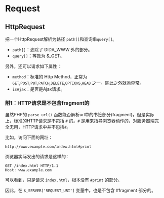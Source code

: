 # Request

## HttpRequest

把一个HttpRequest解析为路径 `path[]`和查询串`query[]`。

- `path[]`：滤除了 DIDA_WWW 外的部分。
- `query[]`：等效为 $_GET。

另外，还可以请求如下属性：

- `method`：标准的 Http Method，正常为 `GET`,`POST`,`PUT`,`PATCH`,`DELETE`,`OPTIONS`,`HEAD` 之一。除此之外就抛异常。
- `isAjax`：是否是Ajax请求。

### 附1：HTTP请求是不包含fragment的

虽然PHP的 `parse_url()` 函数能否解析url中的书签部分(fragment)，但是实际上，标准的HTTP请求是不包括 `#` 的。`#` 是用来指导浏览器动作的，对服务器端完全无用，HTTP请求中并不包括`#`。

比如，访问下面的网址：
```
http://www.example.com/index.html#print
```

浏览器实际发出的请求是这样的：
```
GET /index.html HTTP/1.1
Host: www.example.com
```

可以看到，只是请求 `index.html`，根本没有 `#print` 的部分。

因此，在 `$_SERVER['REQUEST_URI']` 变量中，也是不包含 #fragment 部分的。